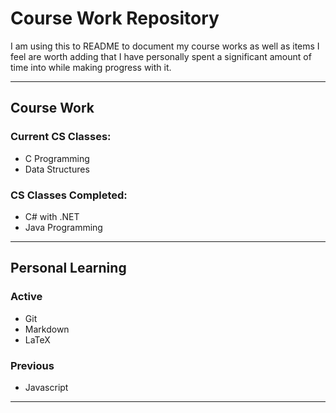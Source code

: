# Course Work Repository
  I am using this to README to document my course works as well as items I feel
  are worth adding that I have personally spent a significant amount of time
  into while making progress with it.


-----
## Course Work
### Current CS Classes:
* C Programming
* Data Structures

### CS Classes Completed:
* C# with .NET
* Java Programming


 -----
## Personal Learning

### Active
* Git
* Markdown
* LaTeX

### Previous
* Javascript


-----
